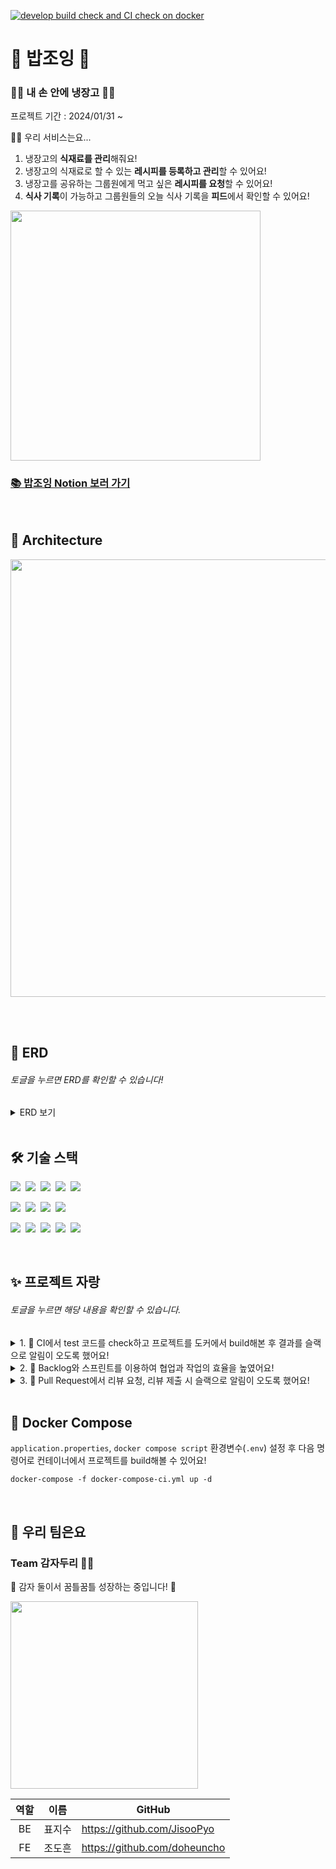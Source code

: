 [![develop build check and CI check on docker](https://github.com/Two-Potatoes/BobJoying-Back/actions/workflows/develop-ci.yml/badge.svg)](https://github.com/Two-Potatoes/BobJoying-Back/actions/workflows/develop-ci.yml)

# 🍚 밥조잉 🍚

### 🙆‍♀️ 내 손 안에 냉장고 🙆‍♂️

프로젝트 기간 : 2024/01/31 ~

🙋‍♀️ 우리 서비스는요...

1. 냉장고의 **식재료를 관리**해줘요! 
2. 냉장고의 식재료로 할 수 있는 **레시피를 등록하고 관리**할 수 있어요!
3. 냉장고를 공유하는 그룹원에게 먹고 싶은 **레시피를 요청**할 수 있어요!
4. **식사 기록**이 가능하고 그룹원들의 오늘 식사 기록을 **피드**에서 확인할 수 있어요!

<img src="https://github.com/Two-Potatoes/BobJoying-Back/assets/130378232/8c5fadcd-acc6-4031-bc3a-b5711cabf110" width="400px">

### [📚 밥조잉 Notion 보러 가기](https://two-potatoes.notion.site/BobJoying-ed09d53973684322a47bef4abfafa8e3?pvs=4)

<br>

## 📐 Architecture

<img src="https://github.com/Two-Potatoes/BobJoying-Back/assets/130378232/046ebb25-0069-49ea-aa52-6edb87ef2ec6" width="700px">

<br><br>

## 💬 ERD

###### 토글을 누르면 ERD를 확인할 수 있습니다!

<details>
<summary> ERD 보기 </summary>

<img src="https://github.com/Two-Potatoes/BobJoying-Back/assets/130378232/34b7e361-b723-40a5-a5d2-ac34935b5c0e">

</details>

<br>

## 🛠️ 기술 스택

<img src="https://img.shields.io/badge/Java-007396?style=flat-square&logo=OpenJDK&logoColor=white">&nbsp;
<img src="https://img.shields.io/badge/Spring-6DB33F?style=flat-square&logo=spring&logoColor=white">&nbsp;
<img src="https://img.shields.io/badge/Spring Boot-6DB33F?style=flat-square&logo=springboot&logoColor=white">&nbsp;
<img src="https://img.shields.io/badge/Spring Security-6DB33F?style=flat-square&logo=springsecurity&logoColor=white">&nbsp;
<img src="https://img.shields.io/badge/GraphQL-E10098?style=flat-square&logo=graphql&logoColor=white">&nbsp;

<img src="https://img.shields.io/badge/PostgreSQL-4169E1?style=flat-square&logo=postgresql&logoColor=white">&nbsp;
<img src="https://img.shields.io/badge/Querydsl-3E87D0?style=flat-square&logo=querydsl&logoColor=white">&nbsp;
<img src="https://img.shields.io/badge/Docker-2496ED?style=flat-square&logo=docker&logoColor=white">&nbsp;
<img src="https://img.shields.io/badge/Gradle-02303A?style=flat-square&logo=gradle&logoColor=white">&nbsp;

<img src="https://img.shields.io/badge/GitHub Actions-2088FF?style=flat-square&logo=githubactions&logoColor=white">&nbsp;
<img src="https://img.shields.io/badge/Notion-000000?style=flat-square&logo=notion&logoColor=white">&nbsp;
<img src="https://img.shields.io/badge/Slack-4A154B?style=flat-square&logo=slack&logoColor=white">&nbsp;
<img src="https://img.shields.io/badge/Postman-FF6C37?style=flat-square&logo=postman&logoColor=white">&nbsp;
<img src="https://img.shields.io/badge/pgAdmin4-336791?style=flat-square&logo=pgadmin&logoColor=white">&nbsp;

<br>

## ✨ 프로젝트 자랑

###### 토글을 누르면 해당 내용을 확인할 수 있습니다.

<details>
<summary> 1. 🐳 CI에서 test 코드를 check하고 프로젝트를 도커에서 build해본 후 결과를 슬랙으로 알림이 오도록 했어요!</summary>

<br>

* CI test code 통과 결과를 PR comment에 남기도록 했어요!

<img src="https://github.com/Two-Potatoes/BobJoying-Back/assets/130378232/e771f023-b2e9-4ea0-ae43-c8035231c0bf">

* 도커에서 프로젝트를 build test 해봐요!

<img src="https://github.com/Two-Potatoes/BobJoying-Back/assets/130378232/0a8517dc-2e4f-4609-ab94-f6d16ef8f538">

* CI 결과를 슬랙 채널에서 커스텀한 알림으로 받아볼 수 있어요!

<img src="https://github.com/Two-Potatoes/BobJoying-Back/assets/130378232/bc3db56a-f22c-47f6-9398-a64e90337a67">
<img src="https://github.com/Two-Potatoes/BobJoying-Back/assets/130378232/e7540b39-1924-42fe-83ef-e23963bc3446">

---

</details>

<details>
<summary> 2. 🤝 Backlog와 스프린트를 이용하여 협업과 작업의 효율을 높였어요!</summary>

<br>

* 개발과 관련된 할 일들은 생각나는 대로 `Backlog`에 쌓아요!

<img src="https://github.com/Two-Potatoes/BobJoying-Back/assets/130378232/869a3eb6-a179-4db0-b70e-4f0296891e83">

* Backlog에 있는 작업 중 우선적으로 해야 할 일을 `스프린트`에 커밋한 후 작업해요!

<img src="https://github.com/Two-Potatoes/BobJoying-Back/assets/130378232/22a18fe2-ec94-4fe9-ac87-231fefc531eb">

---

</details>

<details>
<summary> 3. 🔔 Pull Request에서 리뷰 요청, 리뷰 제출 시 슬랙으로 알림이 오도록 했어요!</summary>

<br>

* `Pull Request`에서 <u>**리뷰어를 할당**</u>하면 슬랙으로 메시지가 와요!

리뷰어가 할당되면~

![image](https://github.com/Two-Potatoes/BobJoying-Back/assets/130378232/200a6789-f750-4227-90b1-f2e938d610ba)

슬랙에서 리뷰어를 멘션하고 `PR Title`에 `PR` 링크를 걸어 리뷰를 할 수 있도록 했어요!

![image](https://github.com/Two-Potatoes/BobJoying-Back/assets/130378232/916c44df-d6aa-4856-8cb7-b5bfed528d46)

<br>

* `Pull Request`에서 <u>**리뷰를 제출**</u>하면 슬랙으로 메시지가 와요!

리뷰를 제출하면(`submit`)~

![image](https://github.com/Two-Potatoes/BobJoying-Back/assets/130378232/c4d55269-4967-4cdb-8317-96d9b2e0eda9)

슬랙에서 PR 요청한 사람을 멘션하고 누가 리뷰를 달았는지 알려주고 `PR` 링크를 걸어 리뷰를 확인할 수 있도록 했어요!

![image](https://github.com/Two-Potatoes/BobJoying-Back/assets/130378232/95da636c-2f06-4c18-83df-0a4c669cfba5)

---

</details>

<!--배포 후 추가 개선점, 트러블 슈팅 기록, 버전에 따른 기능 기록-->

<br>

## 🐳 Docker Compose

`application.properties`, `docker compose script` 환경변수(`.env`) 설정 후 다음 명령어로 컨테이너에서 프로젝트를 build해볼 수 있어요!

```shell
docker-compose -f docker-compose-ci.yml up -d
```

<br>

## 👭 우리 팀은요

### Team 감자두리 🥔🥔

🌱 감자 둘이서 꿈틀꿈틀 성장하는 중입니다! 🌱

<img src="https://github.com/Two-Potatoes/BobJoying-Back/assets/130378232/e3100894-4eda-407f-9a99-dfccc18c3031" width=300px>

<br>

|역할|이름|GitHub|
|:---:|:---:|---|
|BE|표지수|https://github.com/JisooPyo|
|FE|조도흔|https://github.com/doheuncho|

